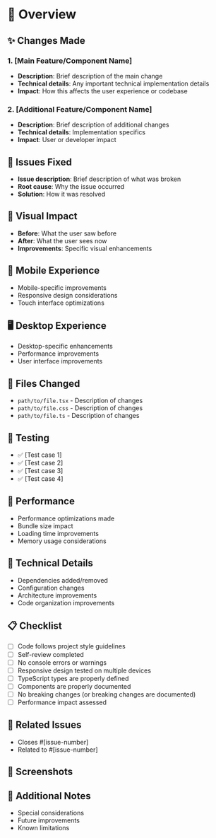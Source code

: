 # 🎯 Overview

<!-- Provide a brief summary of what this PR accomplishes -->

## ✨ Changes Made

<!-- List the main changes and improvements -->

### 1. [Main Feature/Component Name]
- **Description**: Brief description of the main change
- **Technical details**: Any important technical implementation details
- **Impact**: How this affects the user experience or codebase

### 2. [Additional Feature/Component Name]
- **Description**: Brief description of additional changes
- **Technical details**: Implementation specifics
- **Impact**: User or developer impact

## 🐛 Issues Fixed

<!-- If this PR fixes issues, list them here -->
- **Issue description**: Brief description of what was broken
- **Root cause**: Why the issue occurred
- **Solution**: How it was resolved

## 🎨 Visual Impact

<!-- Describe any visual changes -->
- **Before**: What the user saw before
- **After**: What the user sees now
- **Improvements**: Specific visual enhancements

## 📱 Mobile Experience

<!-- If applicable, describe mobile-specific changes -->
- Mobile-specific improvements
- Responsive design considerations
- Touch interface optimizations

## 🖥️ Desktop Experience

<!-- If applicable, describe desktop-specific changes -->
- Desktop-specific enhancements
- Performance improvements
- User interface improvements

## 📁 Files Changed

<!-- List the files that were modified -->
- `path/to/file.tsx` - Description of changes
- `path/to/file.css` - Description of changes
- `path/to/file.ts` - Description of changes

## 🧪 Testing

<!-- List what was tested -->
- ✅ [Test case 1]
- ✅ [Test case 2]
- ✅ [Test case 3]
- ✅ [Test case 4]

## 🚀 Performance

<!-- If applicable, describe performance considerations -->
- Performance optimizations made
- Bundle size impact
- Loading time improvements
- Memory usage considerations

## 🔧 Technical Details

<!-- Any technical implementation details -->
- Dependencies added/removed
- Configuration changes
- Architecture improvements
- Code organization improvements

## 📋 Checklist

<!-- Ensure all items are completed before submitting -->
- [ ] Code follows project style guidelines
- [ ] Self-review completed
- [ ] No console errors or warnings
- [ ] Responsive design tested on multiple devices
- [ ] TypeScript types are properly defined
- [ ] Components are properly documented
- [ ] No breaking changes (or breaking changes are documented)
- [ ] Performance impact assessed

## 🎯 Related Issues

<!-- Link to any related issues -->
- Closes #[issue-number]
- Related to #[issue-number]

## 📸 Screenshots

<!-- If applicable, add screenshots -->
<!-- ![Description](image-url) -->

## 📝 Additional Notes

<!-- Any additional context or notes for reviewers -->
- Special considerations
- Future improvements
- Known limitations
